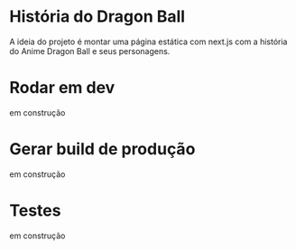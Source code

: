 # História do Dragon Ball
A ideia do projeto é montar uma página estática com next.js com a história do Anime Dragon Ball e seus personagens.

# Rodar em dev

em construção

# Gerar build de produção

em construção

# Testes

em construção